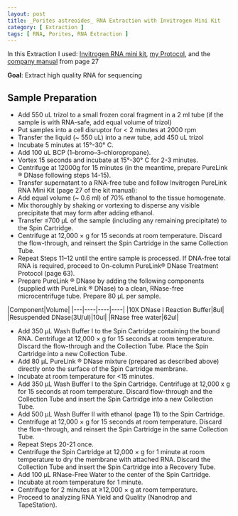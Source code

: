```yaml
---
layout: post
title: _Porites astreoides_ RNA Extraction with Invitrogen Mini Kit
category: [ Extraction ]
tags: [ RNA, Porites, RNA Extraction ]
---
```


In this Extraction I used: [Invitrogen RNA mini kit](https://www.thermofisher.com/it/en/home/life-science/dna-rna-purification-analysis/rna-extraction/rna-types/total-rna-extraction/purelink-rna-mini-kit.html), [my Protocol](https://github.com/fscucchia/FScucchia_Lab_Notebook-Mass_Lab/blob/master/protocols/Coral%20fragment%20RNA%20extraction.docx), and the [company manual](https://github.com/fscucchia/FScucchia_Lab_Notebook-Mass_Lab/blob/master/company-manuals/purelink_rna_mini_kit_man.pdf) from page 27

**Goal**: Extract high quality RNA for sequencing   

## Sample Preparation

-	Add 550 uL trizol to a small frozen coral fragment in a 2 ml tube (if the sample is with RNA-safe, add equal volume of trizol)
-	Put samples into a cell disruptor for < 2 minutes at 2000 rpm
-	Transfer the liquid (~ 550 uL) into a new tube, add 450 uL trizol 
-	Incubate 5 minutes at 15°-30° C.
-	Add 100 uL BCP (1–bromo–3–chloropropane).
-	Vortex 15 seconds and incubate at 15°-30° C for 2-3 minutes.
-	Centrifuge at 12000g for 15 minutes (in the meantime, prepare PureLink ®  DNase following steps 14-15).
-	Transfer supernatant to a RNA-free tube and follow Invitrogen PureLink RNA Mini Kit (page 27 of the kit manual):
-	Add equal volume (~ 0.6 ml) of 70% ethanol to the tissue homogenate. 
-	Mix thoroughly by shaking or vortexing to disperse any visible precipitate that may form after adding ethanol. 
-	Transfer ≤700 μL of the sample (including any remaining precipitate) to the Spin Cartridge.
-	Centrifuge at 12,000 × g for 15 seconds at room temperature. Discard the flow-through, and reinsert the Spin Cartridge in the same Collection Tube. 
-	Repeat Steps 11–12 until the entire sample is processed. If DNA-free total RNA is required, proceed to On-column PureLink® DNase Treatment Protocol (page 63). 
-	Prepare PureLink ®  DNase by adding the following components (supplied with PureLink ®  DNase) to a clean, RNase-free microcentrifuge tube. Prepare 80 μL per sample. 

|Component|Volume|
|---|----|----|----|
|10X DNase I Reaction Buffer|8ul|
|Resuspended DNase(3U/ul)|10ul|
|RNase free water|62ul|

-	Add 350 μL Wash Buffer I to the Spin Cartridge containing the bound RNA. Centrifuge at 12,000 × g for 15 seconds at room temperature. Discard the flow-through and the Collection Tube. Place the Spin Cartridge into a new Collection Tube. 
-	Add 80 μL PureLink ®  DNase mixture (prepared as described above) directly onto the surface of the Spin Cartridge membrane. 
-	Incubate at room temperature for <15 minutes. 
-	Add 350 μL Wash Buffer I to the Spin Cartridge. Centrifuge at 12,000 x g for 15 seconds at room temperature. Discard flow-through and the Collection Tube and insert the Spin Cartridge into a new Collection Tube.
-	Add 500 μL Wash Buffer II with ethanol (page 11) to the Spin Cartridge. 
-	Centrifuge at 12,000 × g for 15 seconds at room temperature. Discard the flow-through, and reinsert the Spin Cartridge in the same Collection Tube. 
-	Repeat Steps 20-21 once. 
-	Centrifuge the Spin Cartridge at 12,000 × g for 1 minute at room temperature to dry the membrane with attached RNA. Discard the Collection Tube and insert the Spin Cartridge into a Recovery Tube. 
-	Add 100 μL RNase-Free Water to the center of the Spin Cartridge.
-	Incubate at room temperature for 1 minute. 
-	Centrifuge for 2 minutes at ≥12,000 × g at room temperature. 
-	Proceed to analyzing RNA Yield and Quality (Nanodrop and TapeStation).


